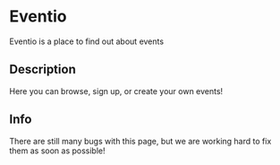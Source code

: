 # Eventio

Eventio is a place to find out about events

## Description

Here you can browse, sign up, or create your own events!

## Info

There are still many bugs with this page, but we are working hard to fix them as soon as possible!
